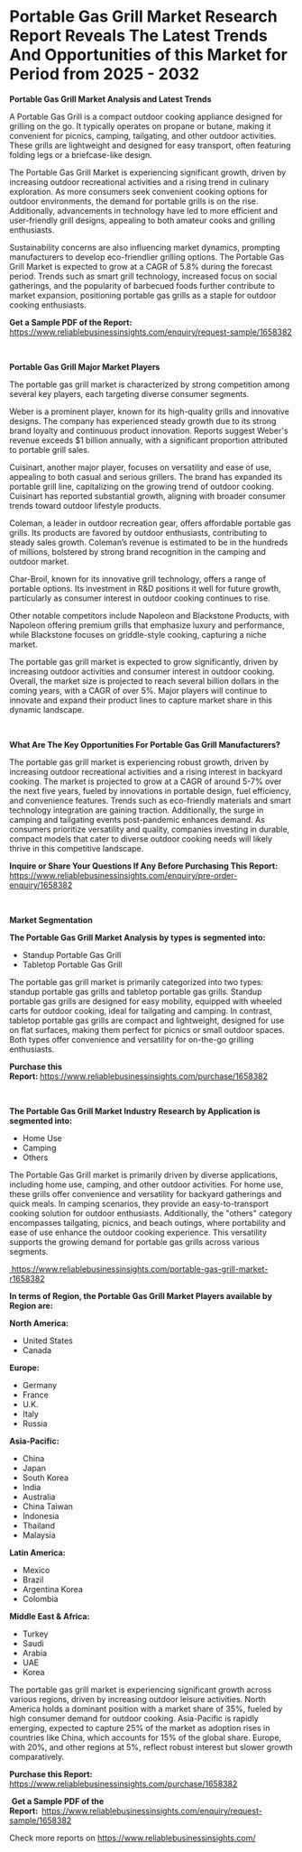 <p><h1>Portable Gas Grill Market Research Report Reveals The Latest Trends And Opportunities of this Market for Period from 2025 - 2032</h1></p><p><strong>Portable Gas Grill Market Analysis and Latest Trends</strong></p>
<p><p>A Portable Gas Grill is a compact outdoor cooking appliance designed for grilling on the go. It typically operates on propane or butane, making it convenient for picnics, camping, tailgating, and other outdoor activities. These grills are lightweight and designed for easy transport, often featuring folding legs or a briefcase-like design.</p><p>The Portable Gas Grill Market is experiencing significant growth, driven by increasing outdoor recreational activities and a rising trend in culinary exploration. As more consumers seek convenient cooking options for outdoor environments, the demand for portable grills is on the rise. Additionally, advancements in technology have led to more efficient and user-friendly grill designs, appealing to both amateur cooks and grilling enthusiasts.</p><p>Sustainability concerns are also influencing market dynamics, prompting manufacturers to develop eco-friendlier grilling options. The Portable Gas Grill Market is expected to grow at a CAGR of 5.8% during the forecast period. Trends such as smart grill technology, increased focus on social gatherings, and the popularity of barbecued foods further contribute to market expansion, positioning portable gas grills as a staple for outdoor cooking enthusiasts.</p></p>
<p><strong>Get a Sample PDF of the Report:&nbsp;</strong> <a href="https://www.reliablebusinessinsights.com/enquiry/request-sample/1658382?utm_campaign=2238&utm_medium=2&utm_source=Github&utm_content=ia&utm_term=04042025&utm_id=portable-gas-grill">https://www.reliablebusinessinsights.com/enquiry/request-sample/1658382</a></p>
<p>&nbsp;</p>
<p><strong>Portable Gas Grill Major Market Players</strong></p>
<p><p>The portable gas grill market is characterized by strong competition among several key players, each targeting diverse consumer segments. </p><p>Weber is a prominent player, known for its high-quality grills and innovative designs. The company has experienced steady growth due to its strong brand loyalty and continuous product innovation. Reports suggest Weber's revenue exceeds $1 billion annually, with a significant proportion attributed to portable grill sales.</p><p>Cuisinart, another major player, focuses on versatility and ease of use, appealing to both casual and serious grillers. The brand has expanded its portable grill line, capitalizing on the growing trend of outdoor cooking. Cuisinart has reported substantial growth, aligning with broader consumer trends toward outdoor lifestyle products.</p><p>Coleman, a leader in outdoor recreation gear, offers affordable portable gas grills. Its products are favored by outdoor enthusiasts, contributing to steady sales growth. Coleman’s revenue is estimated to be in the hundreds of millions, bolstered by strong brand recognition in the camping and outdoor market.</p><p>Char-Broil, known for its innovative grill technology, offers a range of portable options. Its investment in R&D positions it well for future growth, particularly as consumer interest in outdoor cooking continues to rise.</p><p>Other notable competitors include Napoleon and Blackstone Products, with Napoleon offering premium grills that emphasize luxury and performance, while Blackstone focuses on griddle-style cooking, capturing a niche market.</p><p>The portable gas grill market is expected to grow significantly, driven by increasing outdoor activities and consumer interest in outdoor cooking. Overall, the market size is projected to reach several billion dollars in the coming years, with a CAGR of over 5%. Major players will continue to innovate and expand their product lines to capture market share in this dynamic landscape.</p></p>
<p>&nbsp;</p>
<p><strong>What Are The Key Opportunities For Portable Gas Grill Manufacturers?</strong></p>
<p><p>The portable gas grill market is experiencing robust growth, driven by increasing outdoor recreational activities and a rising interest in backyard cooking. The market is projected to grow at a CAGR of around 5-7% over the next five years, fueled by innovations in portable design, fuel efficiency, and convenience features. Trends such as eco-friendly materials and smart technology integration are gaining traction. Additionally, the surge in camping and tailgating events post-pandemic enhances demand. As consumers prioritize versatility and quality, companies investing in durable, compact models that cater to diverse outdoor cooking needs will likely thrive in this competitive landscape.</p></p>
<p><strong>Inquire or Share Your Questions If Any Before Purchasing This Report:</strong> <a href="https://www.reliablebusinessinsights.com/enquiry/pre-order-enquiry/1658382?utm_campaign=2238&utm_medium=2&utm_source=Github&utm_content=ia&utm_term=04042025&utm_id=portable-gas-grill">https://www.reliablebusinessinsights.com/enquiry/pre-order-enquiry/1658382</a></p>
<p>&nbsp;</p>
<p><strong>Market Segmentation</strong></p>
<p><strong>The Portable Gas Grill Market Analysis by types is segmented into:</strong></p>
<p><ul><li>Standup Portable Gas Grill</li><li>Tabletop Portable Gas Grill</li></ul></p>
<p><p>The portable gas grill market is primarily categorized into two types: standup portable gas grills and tabletop portable gas grills. Standup portable gas grills are designed for easy mobility, equipped with wheeled carts for outdoor cooking, ideal for tailgating and camping. In contrast, tabletop portable gas grills are compact and lightweight, designed for use on flat surfaces, making them perfect for picnics or small outdoor spaces. Both types offer convenience and versatility for on-the-go grilling enthusiasts.</p></p>
<p><strong>Purchase this Report:&nbsp;</strong><a href="https://www.reliablebusinessinsights.com/purchase/1658382?utm_campaign=2238&utm_medium=2&utm_source=Github&utm_content=ia&utm_term=04042025&utm_id=portable-gas-grill">https://www.reliablebusinessinsights.com/purchase/1658382</a></p>
<p>&nbsp;</p>
<p><strong>The Portable Gas Grill Market Industry Research by Application is segmented into:</strong></p>
<p><ul><li>Home Use</li><li>Camping</li><li>Others</li></ul></p>
<p><p>The Portable Gas Grill market is primarily driven by diverse applications, including home use, camping, and other outdoor activities. For home use, these grills offer convenience and versatility for backyard gatherings and quick meals. In camping scenarios, they provide an easy-to-transport cooking solution for outdoor enthusiasts. Additionally, the "others" category encompasses tailgating, picnics, and beach outings, where portability and ease of use enhance the outdoor cooking experience. This versatility supports the growing demand for portable gas grills across various segments.</p></p>
<p><a href="https://www.reliablebusinessinsights.com/portable-gas-grill-market-r1658382?utm_campaign=2238&utm_medium=2&utm_source=Github&utm_content=ia&utm_term=04042025&utm_id=portable-gas-grill">&nbsp;https://www.reliablebusinessinsights.com/portable-gas-grill-market-r1658382</a></p>
<p><strong>In terms of Region, the Portable Gas Grill Market Players available by Region are:</strong></p>
<p>
    <p> <strong> North America: </strong>
        <ul>
            <li>United States</li>
            <li>Canada</li>
        </ul>
        </p> 
    <p> <strong> Europe: </strong>
        <ul>
            <li>Germany</li>
            <li>France</li>
            <li>U.K.</li>
            <li>Italy</li>
            <li>Russia</li>
        </ul>
        </p> 
    <p> <strong> Asia-Pacific: </strong>
        <ul>
            <li>China</li>
            <li>Japan</li>
            <li>South Korea</li>
            <li>India</li>
            <li>Australia</li>
            <li>China Taiwan</li>
            <li>Indonesia</li>
            <li>Thailand</li>
            <li>Malaysia</li>
        </ul>
        </p> 
    <p> <strong> Latin America: </strong>
        <ul>
            <li>Mexico</li>
            <li>Brazil</li>
            <li>Argentina Korea</li>
            <li>Colombia</li>
        </ul>
        </p> 
    <p> <strong> Middle East & Africa: </strong>
        <ul>
            <li>Turkey</li>
            <li>Saudi</li>
            <li>Arabia</li>
            <li>UAE</li>
            <li>Korea</li>
        </ul>
    </p>
    </p>
<p><p>The portable gas grill market is experiencing significant growth across various regions, driven by increasing outdoor leisure activities. North America holds a dominant position with a market share of 35%, fueled by high consumer demand for outdoor cooking. Asia-Pacific is rapidly emerging, expected to capture 25% of the market as adoption rises in countries like China, which accounts for 15% of the global share. Europe, with 20%, and other regions at 5%, reflect robust interest but slower growth comparatively.</p></p>
<p><strong>Purchase this Report: </strong><a href="https://www.reliablebusinessinsights.com/purchase/1658382?utm_campaign=2238&utm_medium=2&utm_source=Github&utm_content=ia&utm_term=04042025&utm_id=portable-gas-grill">https://www.reliablebusinessinsights.com/purchase/1658382</a></p>
<p>&nbsp;<strong>Get a Sample PDF of the Report:&nbsp;&nbsp;</strong><a href="https://www.reliablebusinessinsights.com/enquiry/request-sample/1658382?utm_campaign=2238&utm_medium=2&utm_source=Github&utm_content=ia&utm_term=04042025&utm_id=portable-gas-grill">https://www.reliablebusinessinsights.com/enquiry/request-sample/1658382</a></p>
<p><strong></strong></p>
<p>Check more reports on <a href="https://www.reliablebusinessinsights.com/?utm_campaign=2238&utm_medium=2&utm_source=Github&utm_content=ia&utm_term=04042025&utm_id=portable-gas-grill">https://www.reliablebusinessinsights.com/</a></p>